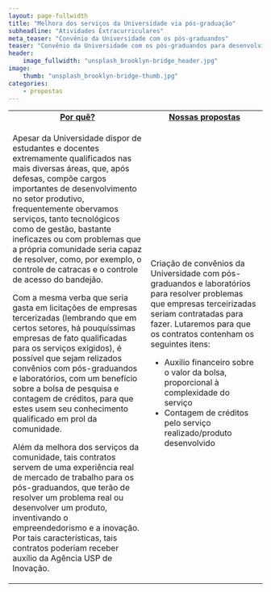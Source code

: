 ```yaml
---
layout: page-fullwidth
title: "Melhora dos serviços da Universidade via pós-graduação"
subheadline: "Atividades Extracurriculares"
meta_teaser: "Convênio da Universidade com os pós-graduandos"
teaser: "Convênio da Universidade com os pós-graduandos para desenvolvimento de serviços e produtos de inovação para a comunidade universitária"
header:
    image_fullwidth: "unsplash_brooklyn-bridge_header.jpg"
image:
    thumb: "unsplash_brooklyn-bridge-thumb.jpg"
categories:
    - propostas
---
```

<table style="width: 100%">
    <tr>
        <td><b><u><center>Por quê?</center></u></b></td><td><b><u><center>Nossas propostas</center></u></b></td>
    </tr><tr>
        <td><p>Apesar da Universidade dispor de estudantes e docentes extremamente qualificados nas mais diversas áreas, que, após defesas, compõe cargos importantes de desenvolvimento no setor produtivo, frequentemente obervamos serviços, tanto tecnológicos como de gestão, bastante ineficazes ou com problemas que a própria comunidade seria capaz de resolver, como, por exemplo, o controle de catracas e o controle de acesso do bandejão.</p>
            <p>Com a mesma verba que seria gasta em licitações de empresas tercerizadas (lembrando que em certos setores, há pouquíssimas empresas de fato qualificadas para os serviços exigidos), é possível que sejam relizados convênios com pós-graduandos e laboratórios, com um benefício sobre a bolsa de pesquisa e contagem de créditos, para que estes usem seu conhecimento qualificado em prol da comunidade.</p>
            <p>Além da melhora dos serviços da comunidade, tais contratos servem de uma experiência real de mercado de trabalho para os pós-graduandos, que terão de resolver um problema real ou desenvolver um produto, inventivando o empreendedorismo e a inovação. Por tais características, tais contratos poderiam receber auxílio da Agência USP de Inovação.
        </td><td>
            <p>Criação de convênios da Universidade com pós-graduandos e laboratórios para resolver problemas que empresas terceirizadas seriam contratadas para fazer. Lutaremos para que os contratos contenham os seguintes itens:<ul>
                <li>Auxilio financeiro sobre o valor da bolsa, proporcional à complexidade do serviço</li>
                <li>Contagem de créditos pelo serviço realizado/produto desenvolvido</li>
            </ul></p>
        </td>
    </tr>
</table>
